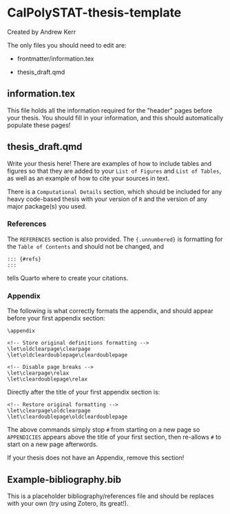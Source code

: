 # CalPolySTAT-thesis-template

Created by Andrew Kerr

The only files you should need to edit are:

-   frontmatter/information.tex

-   thesis_draft.qmd

## information.tex

This file holds all the information required for the "header" pages
before your thesis. You should fill in your information, and this should
automatically populate these pages!

## thesis_draft.qmd

Write your thesis here! There are examples of how to include tables and
figures so that they are added to your `List of Figures` and `List of Tables`, 
as well as an example of how to cite your sources in text.

There is a `Computational Details` section, which should be included for
any heavy code-based thesis with your version of `R` and the version of
any major package(s) you used.

### References

The `REFERENCES` section is also provided. The `{.unnumbered}` is formatting
for the `Table of Contents` and should not be changed, and

```         
::: {#refs}
:::
```

tells Quarto where to create your citations.

### Appendix

The following is what correctly formats the appendix, and should appear
before your first appendix section:

```         
\appendix

<!-- Store original definitions formatting -->
\let\oldclearpage\clearpage
\let\oldcleardoublepage\cleardoublepage

<!-- Disable page breaks -->
\let\clearpage\relax
\let\cleardoublepage\relax
```

Directly after the title of your first appendix section is:

```         
<!-- Restore original formatting -->
\let\clearpage\oldclearpage
\let\cleardoublepage\oldcleardoublepage
```

The above commands simply stop `#` from starting on a new page so
`APPENDICIES` appears above the title of your first section, then
re-allows `#` to start on a new page afterwords.

If your thesis does not have an Appendix, remove this section!

## Example-bibliography.bib

This is a placeholder bibliography/references file and should be replaces with 
your own (try using Zotero, its great!).
